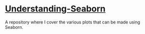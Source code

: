 # [Understanding-Seaborn](https://github.com/kb22/Understanding-Seaborn.git)
A repository where I cover the various plots that can be made using Seaborn.
